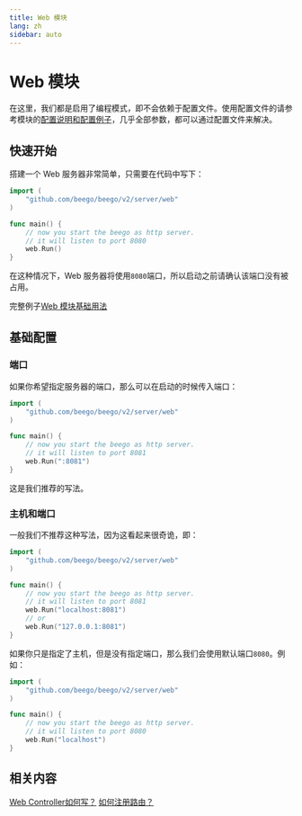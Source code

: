 ```yaml
---
title: Web 模块
lang: zh
sidebar: auto
---
```


# Web 模块

在这里，我们都是启用了编程模式，即不会依赖于配置文件。使用配置文件的请参考模块的[配置说明和配置例子](config.md)，几乎全部参数，都可以通过配置文件来解决。

## 快速开始

搭建一个 Web 服务器非常简单，只需要在代码中写下：
```go
import (
	"github.com/beego/beego/v2/server/web"
)

func main() {
	// now you start the beego as http server.
	// it will listen to port 8080
	web.Run()
}
```
在这种情况下，Web 服务器将使用`8080`端口，所以启动之前请确认该端口没有被占用。

完整例子[Web 模块基础用法](https://github.com/beego/beego-example/blob/master/httpserver/basic/main.go)

## 基础配置

### 端口
如果你希望指定服务器的端口，那么可以在启动的时候传入端口：
```go
import (
    "github.com/beego/beego/v2/server/web"
)

func main() {
	// now you start the beego as http server.
	// it will listen to port 8081
	web.Run(":8081")
}
```

这是我们推荐的写法。

### 主机和端口
一般我们不推荐这种写法，因为这看起来很奇诡，即：
```go
import (
    "github.com/beego/beego/v2/server/web"
)

func main() {
	// now you start the beego as http server.
	// it will listen to port 8081
	web.Run("localhost:8081")
	// or
	web.Run("127.0.0.1:8081")
}
```

如果你只是指定了主机，但是没有指定端口，那么我们会使用默认端口`8080`。例如：
```go
import (
    "github.com/beego/beego/v2/server/web"
)

func main() {
	// now you start the beego as http server.
	// it will listen to port 8080
	web.Run("localhost")
}
```

## 相关内容
[Web Controller如何写？](controller.md)
[如何注册路由？](router/README.md)